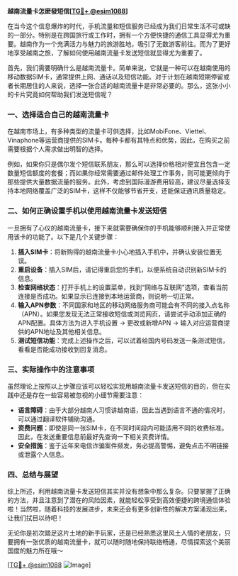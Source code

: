 **越南流量卡怎麽發短信[[TG💪+ @esim1088](https://t.me/s/esim1088)]**

在当今这个信息爆炸的时代，手机流量和短信服务已经成为我们日常生活不可或缺的一部分。特别是在跨国旅行或工作时，拥有一个方便快捷的通信工具显得尤为重要。越南作为一个充满活力与魅力的旅游胜地，吸引了无数游客前往。而为了更好地享受越南之旅，了解如何使用越南流量卡发送短信就显得尤为重要了。

首先，我们需要明确什么是越南流量卡。简单来说，它就是一种可以在越南使用的移动数据SIM卡，通常提供上网、通话以及短信功能。对于计划在越南短期停留或者长期居住的人来说，选择一张合适的越南流量卡是非常必要的。那么，这张小小的卡片究竟如何帮助我们发送短信呢？

### **一、选择适合自己的越南流量卡**

在越南市场上，有多种类型的流量卡可供选择，比如MobiFone、Viettel、Vinaphone等运营商提供的SIM卡。每种卡都有其特点和优势，因此，在购买之前需要根据个人需求做出明智的选择。

例如，如果你只是偶尔发个短信联系朋友，那么可以选择价格相对便宜且包含一定数量短信额度的套餐；而如果你经常需要通过邮件处理工作事务，则可能更倾向于那些提供大量数据流量的服务。此外，考虑到国际漫游费用较高，建议尽量选择支持本地网络覆盖广泛的SIM卡，这样不仅能够节省开支，还能保证通讯质量稳定。

### **二、如何正确设置手机以使用越南流量卡发送短信**

一旦拥有了心仪的越南流量卡，接下来就需要确保你的手机能够顺利接入并正常使用该卡的功能了。以下是几个关键步骤：

1. **插入SIM卡**：将新购得的越南流量卡小心地插入手机中，并确认安装位置无误。
2. **重启设备**：插入SIM后，请记得重启您的手机，以便系统自动识别新SIM卡的信息。
3. **检查网络状态**：打开手机上的设置菜单，找到“网络与互联网”选项，查看当前连接是否成功。如果显示已连接到本地运营商，则说明一切正常。
4. **输入APN参数**：不同国家和地区的移动网络服务商可能会有不同的接入点名称（APN）。如果您发现无法正常接收短信或浏览网页，请尝试手动添加正确的APN配置。具体方法为进入手机设置 -> 更改或新增APN -> 输入对应运营商提供的APN地址及其他相关信息。
5. **测试短信功能**：完成上述操作之后，可以试着给国内号码发送一条测试短信，看看是否能成功接收到回复消息。

### **三、实际操作中的注意事项**

虽然理论上按照以上步骤应该可以轻松实现用越南流量卡发送短信的目的，但在实践中还是存在一些容易被忽视的小细节需要注意：

- **语言障碍**：由于大部分越南人习惯讲越南语，因此当遇到语言不通的情况时，可以通过翻译软件辅助沟通。
- **资费问题**：即使是同一张SIM卡，在不同时间段内可能适用不同的收费标准。因此，在发送重要信息前最好先查询一下相关资费详情。
- **安全措施**：鉴于近年来电信诈骗案件频发，务必提高警惕，避免点击不明链接或泄露个人信息。

### **四、总结与展望**

综上所述，利用越南流量卡发送短信其实并没有想象中那么复杂。只要掌握了正确的方法，并且注意到了潜在的风险因素，就能轻松享受到高效便捷的跨境通信体验啦！当然啦，随着科技的发展进步，未来还会有更多创新性的解决方案涌现出来，让我们拭目以待吧！

无论你是初次踏足这片土地的新手玩家，还是已经熟悉这里风土人情的老朋友，只要拥有一张优质的越南流量卡，就可以随时随地保持联络畅通，尽情探索这个美丽国度的魅力所在哦～

[[TG💪+ @esim1088](https://t.me/s/esim1088) ![Image](https://i.postimg.cc/4NQfJmqS/Snipaste-2025-05-13-00-14-12.png)]